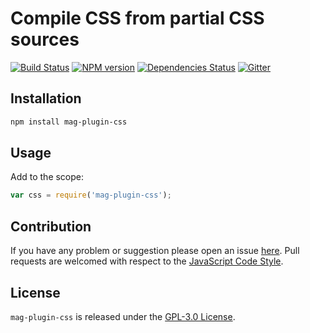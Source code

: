 Compile CSS from partial CSS sources
====================================

[![Build Status](https://img.shields.io/travis/magsdk/plugin-css.svg?style=flat-square)](https://travis-ci.org/magsdk/plugin-css)
[![NPM version](https://img.shields.io/npm/v/mag-plugin-css.svg?style=flat-square)](https://www.npmjs.com/package/mag-plugin-css)
[![Dependencies Status](https://img.shields.io/david/magsdk/plugin-css.svg?style=flat-square)](https://david-dm.org/magsdk/plugin-css)
[![Gitter](https://img.shields.io/badge/gitter-join%20chat-blue.svg?style=flat-square)](https://gitter.im/DarkPark/magsdk)


## Installation ##

```bash
npm install mag-plugin-css
```


## Usage ##

Add to the scope:

```js
var css = require('mag-plugin-css');
```


## Contribution ##

If you have any problem or suggestion please open an issue [here](https://github.com/magsdk/plugin-css/issues).
Pull requests are welcomed with respect to the [JavaScript Code Style](https://github.com/DarkPark/jscs).


## License ##

`mag-plugin-css` is released under the [GPL-3.0 License](http://opensource.org/licenses/GPL-3.0).
